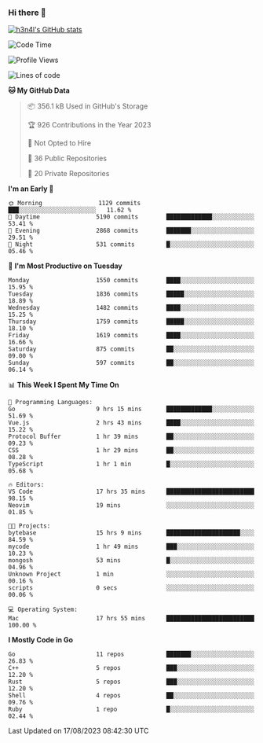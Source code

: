 ### Hi there 👋

[![h3n4l's GitHub stats](https://github-readme-stats.vercel.app/api?username=h3n4l&count_private=true&show_icons=true&theme=radical)](https://github.com/h3n4l/github-readme-stats)

<!--START_SECTION:waka-->
![Code Time](http://img.shields.io/badge/Code%20Time-1%2C501%20hrs%2018%20mins-blue)

![Profile Views](http://img.shields.io/badge/Profile%20Views-3-blue)

![Lines of code](https://img.shields.io/badge/From%20Hello%20World%20I%27ve%20Written-2.8%20million%20lines%20of%20code-blue)

**🐱 My GitHub Data** 

> 📦 356.1 kB Used in GitHub's Storage 
 > 
> 🏆 926 Contributions in the Year 2023
 > 
> 🚫 Not Opted to Hire
 > 
> 📜 36 Public Repositories 
 > 
> 🔑 20 Private Repositories 
 > 
**I'm an Early 🐤** 

```text
🌞 Morning                1129 commits        ███░░░░░░░░░░░░░░░░░░░░░░   11.62 % 
🌆 Daytime                5190 commits        █████████████░░░░░░░░░░░░   53.41 % 
🌃 Evening                2868 commits        ███████░░░░░░░░░░░░░░░░░░   29.51 % 
🌙 Night                  531 commits         █░░░░░░░░░░░░░░░░░░░░░░░░   05.46 % 
```
📅 **I'm Most Productive on Tuesday** 

```text
Monday                   1550 commits        ████░░░░░░░░░░░░░░░░░░░░░   15.95 % 
Tuesday                  1836 commits        █████░░░░░░░░░░░░░░░░░░░░   18.89 % 
Wednesday                1482 commits        ████░░░░░░░░░░░░░░░░░░░░░   15.25 % 
Thursday                 1759 commits        █████░░░░░░░░░░░░░░░░░░░░   18.10 % 
Friday                   1619 commits        ████░░░░░░░░░░░░░░░░░░░░░   16.66 % 
Saturday                 875 commits         ██░░░░░░░░░░░░░░░░░░░░░░░   09.00 % 
Sunday                   597 commits         ██░░░░░░░░░░░░░░░░░░░░░░░   06.14 % 
```


📊 **This Week I Spent My Time On** 

```text
💬 Programming Languages: 
Go                       9 hrs 15 mins       █████████████░░░░░░░░░░░░   51.69 % 
Vue.js                   2 hrs 43 mins       ████░░░░░░░░░░░░░░░░░░░░░   15.22 % 
Protocol Buffer          1 hr 39 mins        ██░░░░░░░░░░░░░░░░░░░░░░░   09.23 % 
CSS                      1 hr 29 mins        ██░░░░░░░░░░░░░░░░░░░░░░░   08.28 % 
TypeScript               1 hr 1 min          █░░░░░░░░░░░░░░░░░░░░░░░░   05.68 % 

🔥 Editors: 
VS Code                  17 hrs 35 mins      █████████████████████████   98.15 % 
Neovim                   19 mins             ░░░░░░░░░░░░░░░░░░░░░░░░░   01.85 % 

🐱‍💻 Projects: 
bytebase                 15 hrs 9 mins       █████████████████████░░░░   84.59 % 
mycode                   1 hr 49 mins        ███░░░░░░░░░░░░░░░░░░░░░░   10.23 % 
mongosh                  53 mins             █░░░░░░░░░░░░░░░░░░░░░░░░   04.96 % 
Unknown Project          1 min               ░░░░░░░░░░░░░░░░░░░░░░░░░   00.16 % 
scripts                  0 secs              ░░░░░░░░░░░░░░░░░░░░░░░░░   00.06 % 

💻 Operating System: 
Mac                      17 hrs 55 mins      █████████████████████████   100.00 % 
```

**I Mostly Code in Go** 

```text
Go                       11 repos            ███████░░░░░░░░░░░░░░░░░░   26.83 % 
C++                      5 repos             ███░░░░░░░░░░░░░░░░░░░░░░   12.20 % 
Rust                     5 repos             ███░░░░░░░░░░░░░░░░░░░░░░   12.20 % 
Shell                    4 repos             ██░░░░░░░░░░░░░░░░░░░░░░░   09.76 % 
Ruby                     1 repo              █░░░░░░░░░░░░░░░░░░░░░░░░   02.44 % 
```




 Last Updated on 17/08/2023 08:42:30 UTC
<!--END_SECTION:waka-->

